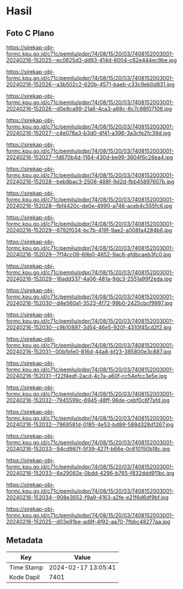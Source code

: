 # Hasil

## Foto C Plano

https://sirekap-obj-formc.kpu.go.id/c71c/pemilu/pdpr/74/08/15/20/03/7408152003001-20240216-152025--ec0825d3-dd93-414d-8004-c82e444ec9be.jpg

https://sirekap-obj-formc.kpu.go.id/c71c/pemilu/pdpr/74/08/15/20/03/7408152003001-20240216-152026--a3b502c2-620b-4571-baeb-c33c9eb0d831.jpg

https://sirekap-obj-formc.kpu.go.id/c71c/pemilu/pdpr/74/08/15/20/03/7408152003001-20240216-152026--d0e8ca99-21a6-4ca3-a68c-6c7c98f07106.jpg

https://sirekap-obj-formc.kpu.go.id/c71c/pemilu/pdpr/74/08/15/20/03/7408152003001-20240216-152027--c4e078a3-b3d0-4f41-a396-3a3cfe2fc39d.jpg

https://sirekap-obj-formc.kpu.go.id/c71c/pemilu/pdpr/74/08/15/20/03/7408152003001-20240216-152027--fd670b4d-1164-430d-be99-3604f6c26ea4.jpg

https://sirekap-obj-formc.kpu.go.id/c71c/pemilu/pdpr/74/08/15/20/03/7408152003001-20240216-152028--beb8bac3-2508-488f-9d2d-fbb45897607b.jpg

https://sirekap-obj-formc.kpu.go.id/c71c/pemilu/pdpr/74/08/15/20/03/7408152003001-20240216-152028--fbf4420c-de0e-4990-a746-aceb4c555fc6.jpg

https://sirekap-obj-formc.kpu.go.id/c71c/pemilu/pdpr/74/08/15/20/03/7408152003001-20240216-152029--6792f034-bc7b-419f-9ae2-a008fa4284b6.jpg

https://sirekap-obj-formc.kpu.go.id/c71c/pemilu/pdpr/74/08/15/20/03/7408152003001-20240216-152029--7f14cc09-69b0-4852-9ac8-afdbcaeb3fc0.jpg

https://sirekap-obj-formc.kpu.go.id/c71c/pemilu/pdpr/74/08/15/20/03/7408152003001-20240216-152029--16add337-4a06-481a-9dc3-2551a99f2eda.jpg

https://sirekap-obj-formc.kpu.go.id/c71c/pemilu/pdpr/74/08/15/20/03/7408152003001-20240216-152030--d4e560a1-3523-4f72-99b0-2425cbcf9997.jpg

https://sirekap-obj-formc.kpu.go.id/c71c/pemilu/pdpr/74/08/15/20/03/7408152003001-20240216-152030--c9b10897-3d54-46e5-920f-4310f45cd2f2.jpg

https://sirekap-obj-formc.kpu.go.id/c71c/pemilu/pdpr/74/08/15/20/03/7408152003001-20240216-152031--00bfbfe0-816d-44a8-bf23-385800e3c887.jpg

https://sirekap-obj-formc.kpu.go.id/c71c/pemilu/pdpr/74/08/15/20/03/7408152003001-20240216-152031--f22f4edf-2acd-4c7a-a60f-cc54efcc3e5e.jpg

https://sirekap-obj-formc.kpu.go.id/c71c/pemilu/pdpr/74/08/15/20/03/7408152003001-20240216-152032--7945599c-6945-48ff-98de-cebf0c6f7afd.jpg

https://sirekap-obj-formc.kpu.go.id/c71c/pemilu/pdpr/74/08/15/20/03/7408152003001-20240216-152032--7969581d-0185-4e53-bd88-588d328d1267.jpg

https://sirekap-obj-formc.kpu.go.id/c71c/pemilu/pdpr/74/08/15/20/03/7408152003001-20240216-152033--94cd987f-5f39-427f-b66e-0c610150b18c.jpg

https://sirekap-obj-formc.kpu.go.id/c71c/pemilu/pdpr/74/08/15/20/03/7408152003001-20240216-152033--6e29082e-0bdd-4296-b765-f832ddd911bc.jpg

https://sirekap-obj-formc.kpu.go.id/c71c/pemilu/pdpr/74/08/15/20/03/7408152003001-20240216-152034--908e3652-f9a9-4163-a2fe-e21f6d6df9bf.jpg

https://sirekap-obj-formc.kpu.go.id/c71c/pemilu/pdpr/74/08/15/20/03/7408152003001-20240216-152025--d03e91be-ad9f-4f92-aa70-7fbbc48277aa.jpg


## Metadata

| Key        | Value               |
| ---------- | ------------------- |
| Time Stamp | 2024-02-17 13:05:41 |
| Kode Dapil | 7401                |



